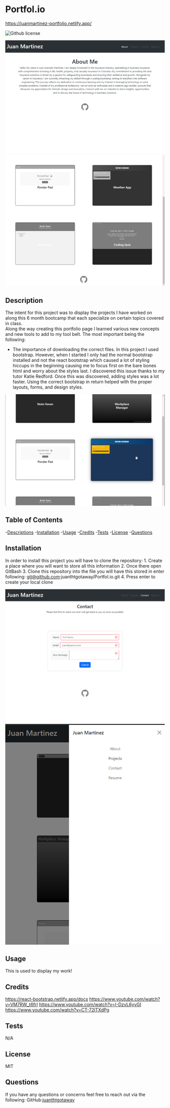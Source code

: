 # Portfol.io

https://juanmartinez-portfolio.netlify.app/

![Github license](https://shields.io/badge/license-MIT-orange)


![alt text](./assets/images/Landing.png)
![alt text](./assets/images/projects.png)


## Description
The intent for this project was to display the projects I have worked on along this 6 month bootcamp that each specialize on certain topics covered in class.  
Along the way creating this portfolio page I learned various new concepts and new tools to add to my tool belt. The most important being the following: 
* The importance of downloading the correct files. In this project I used bootstrap. However, when I started I only had the normal bootstrap installed and not the react bootstrap which caused a lot of styling hiccups in the beginning causing me to focus first on the bare bones html and worry about the styles last. I discovered this issue thanks to my tutor Katie Redford. Once this was discovered, adding styles was a lot faster. Using the correct bootstrap in return helped with the proper layouts, forms, and design styles.    

![alt text](./assets/images/projects%20hover.png)

## Table of Contents
-[Descriptions](#Descriptions)
-[Installation](#Installation)
-[Usage](#Usage)
-[Credits](#Credits)
-[Tests](#Tests)
-[License](#License)
-[Questions](##Questions)



## Installation
In order to install this project you will have to clone the repository: 
    1. Create a place where you will want to store all this information 
    2. Once there open GitBash
    3. Clone this repository into the file you will have this stored in
            enter following: git@github.com:juanthtgotaway/Portfol.io.git
    4. Press enter to create your local clone

![alt text](./assets/images/contact.png)
![alt text](./assets/images/hamburger.png)



## Usage
This is used to display my work!

## Credits
https://react-bootstrap.netlify.app/docs
https://www.youtube.com/watch?v=VM7RW_t6frI
https://www.youtube.com/watch?v=I-DzvL6yvGI
https://www.youtube.com/watch?v=CT-72lTXdPg

## Tests
N/A
## License
MIT

## Questions
If you have any questions or concerns feel free to reach out via the following:
GitHub:[juanthtgotaway](https://github.com/juanthtgotaway)